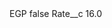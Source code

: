 <?xml version="1.0" encoding="UTF-8"?>
<CustomMetadata xmlns="http://soap.sforce.com/2006/04/metadata" xmlns:xsi="http://www.w3.org/2001/XMLSchema-instance" xmlns:xsd="http://www.w3.org/2001/XMLSchema">
    <label>EGP</label>
    <protected>false</protected>
    <values>
        <field>Rate__c</field>
        <value xsi:type="xsd:double">16.0</value>
    </values>
</CustomMetadata>
